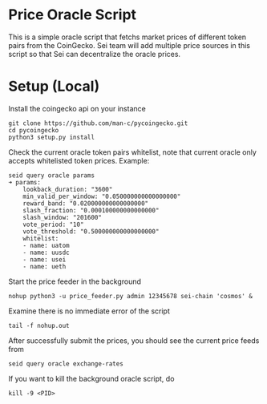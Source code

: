 # Price Oracle Script
This is a simple oracle script that fetchs market prices of different token pairs from the CoinGecko. Sei team will add multiple 
price sources in this script so that Sei can decentralize the oracle prices.

# Setup (Local)
Install the coingecko api on your instance
```
git clone https://github.com/man-c/pycoingecko.git
cd pycoingecko
python3 setup.py install
```

Check the current oracle token pairs whitelist, note that current oracle only accepts whitelisted token prices. Example:
```
seid query oracle params
➜ params:
    lookback_duration: "3600"
    min_valid_per_window: "0.050000000000000000"
    reward_band: "0.020000000000000000"
    slash_fraction: "0.000100000000000000"
    slash_window: "201600"
    vote_period: "10"
    vote_threshold: "0.500000000000000000"
    whitelist:
    - name: uatom
    - name: uusdc
    - name: usei
    - name: ueth
```

Start the price feeder in the background
```
nohup python3 -u price_feeder.py admin 12345678 sei-chain 'cosmos' &
```

Examine there is no immediate error of the script
```
tail -f nohup.out
```

After successfully submit the prices, you should see the current price feeds from
```
seid query oracle exchange-rates
```

If you want to kill the background oracle script, do
```
kill -9 <PID>
```